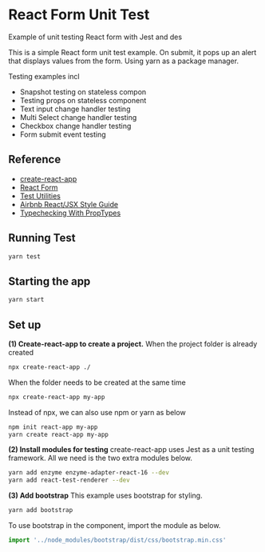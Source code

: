 # React Form Unit Test
Example of unit testing React form with Jest and des

This is a simple React form unit test example. On submit, it pops up an alert that displays values from the form. Using yarn as a package manager.

Testing examples incl
- Snapshot testing on stateless compon
- Testing props on stateless component
- Text input change handler testing
- Multi Select change handler testing
- Checkbox change handler testing
- Form submit event testing

## Reference
- [create-react-app](https://reactjs.org/docs/create-a-new-react-app.html)
- [React Form](https://reactjs.org/docs/forms.html)
- [Test Utilities](https://reactjs.org/docs/test-utils.html)
- [Airbnb React/JSX Style Guide](https://github.com/airbnb/javascript/tree/master/react)
- [Typechecking With PropTypes](https://reactjs.org/docs/typechecking-with-proptypes.html)

## Running Test
```bash
yarn test
```

## Starting the app
```bash
yarn start
```

## Set up
**(1) Create-react-app to create a project.**
When the project folder is already created
```bash
npx create-react-app ./
```

When the folder needs to be created at the same time
```bash
npx create-react-app my-app 
```

Instead of npx, we can also use npm or yarn as below
```bash
npm init react-app my-app
yarn create react-app my-app
```

**(2) Install modules for testing**
create-react-app uses Jest as a unit testing framework. All we need is the two extra modules below.
```bash
yarn add enzyme enzyme-adapter-react-16 --dev
yarn add react-test-renderer --dev
```

**(3) Add bootstrap**
This example uses bootstrap for styling.
```bash
yarn add bootstrap
```

To use bootstrap in the component, import the module as below.
```javascript
import '../node_modules/bootstrap/dist/css/bootstrap.min.css'
```

